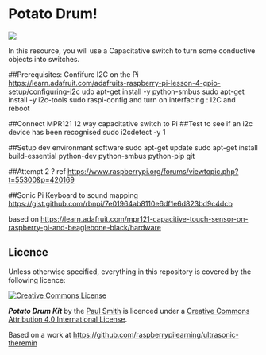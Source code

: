 # Potato Drum!

![](cover.png)

In this resource, you will use a Capacitative switch to turn some conductive objects into switches.

##Prerequisites:
Confifure I2C on the Pi https://learn.adafruit.com/adafruits-raspberry-pi-lesson-4-gpio-setup/configuring-i2c
udo apt-get install -y python-smbus
sudo apt-get install -y i2c-tools
sudo raspi-config
   and turn on interfacing : I2C
   and reboot

##Connect MPR121 12 way capacitative switch to Pi
##Test to see if an i2c device has been recognised
sudo i2cdetect -y 1

##Setup dev environmant software
sudo apt-get update
sudo apt-get install build-essential python-dev python-smbus python-pip git

##Attempt 2 ?
ref https://www.raspberrypi.org/forums/viewtopic.php?t=55300&p=420169

##Sonic Pi Keyboard to sound mapping
https://gist.github.com/rbnpi/7e01964ab8110e6df1e6d823bd9c4dcb

based on https://learn.adafruit.com/mpr121-capacitive-touch-sensor-on-raspberry-pi-and-beaglebone-black/hardware

## Licence

Unless otherwise specified, everything in this repository is covered by the following licence:

[![Creative Commons License](http://i.creativecommons.org/l/by-sa/4.0/88x31.png)](http://creativecommons.org/licenses/by-sa/4.0/)

***Potato Drum Kit*** by the [Paul Smith](https://github.com/pauls1024/potato-drum) is licenced under a [Creative Commons Attribution 4.0 International License](http://creativecommons.org/licenses/by-sa/4.0/).

Based on a work at https://github.com/raspberrypilearning/ultrasonic-theremin

